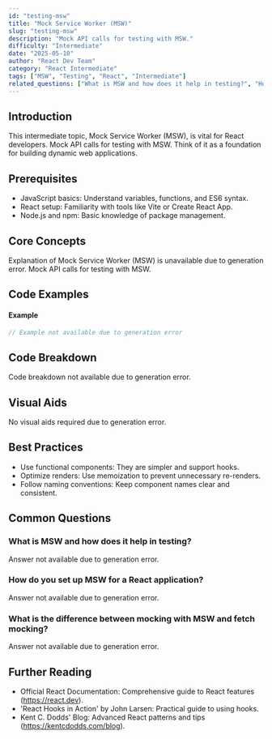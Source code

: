 ```yaml
---
id: "testing-msw"
title: "Mock Service Worker (MSW)"
slug: "testing-msw"
description: "Mock API calls for testing with MSW."
difficulty: "Intermediate"
date: "2025-05-10"
author: "React Dev Team"
category: "React Intermediate"
tags: ["MSW", "Testing", "React", "Intermediate"]
related_questions: ["What is MSW and how does it help in testing?", "How do you set up MSW for a React application?", "What is the difference between mocking with MSW and fetch mocking?"]
---
```


## Introduction

This intermediate topic, Mock Service Worker (MSW), is vital for React developers. Mock API calls for testing with MSW. Think of it as a foundation for building dynamic web applications.

## Prerequisites

- JavaScript basics: Understand variables, functions, and ES6 syntax.
- React setup: Familiarity with tools like Vite or Create React App.
- Node.js and npm: Basic knowledge of package management.

## Core Concepts

Explanation of Mock Service Worker (MSW) is unavailable due to generation error. Mock API calls for testing with MSW.

## Code Examples

#### Example
```jsx
// Example not available due to generation error
```

## Code Breakdown

Code breakdown not available due to generation error.

## Visual Aids

No visual aids required due to generation error.

## Best Practices

- Use functional components: They are simpler and support hooks.
- Optimize renders: Use memoization to prevent unnecessary re-renders.
- Follow naming conventions: Keep component names clear and consistent.

## Common Questions

### What is MSW and how does it help in testing?

Answer not available due to generation error.

### How do you set up MSW for a React application?

Answer not available due to generation error.

### What is the difference between mocking with MSW and fetch mocking?

Answer not available due to generation error.

## Further Reading

- Official React Documentation: Comprehensive guide to React features (https://react.dev).
- 'React Hooks in Action' by John Larsen: Practical guide to using hooks.
- Kent C. Dodds' Blog: Advanced React patterns and tips (https://kentcdodds.com/blog).
